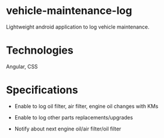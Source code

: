 # vehicle-maintenance-log
Lightweight android application to log vehicle maintenance.

# Technologies
Angular, CSS

# Specifications

- Enable to log oil filter, air filter, engine oil changes with KMs

- Enable to log other parts replacements/upgrades

- Notify about next engine oil/air filter/oil filter
